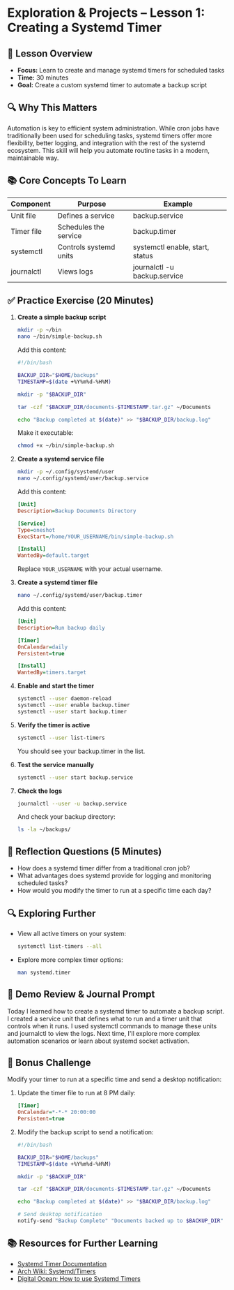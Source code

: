 # Exploration & Projects – Lesson 1: Creating a Systemd Timer

## 🔴 Lesson Overview
- **Focus:** Learn to create and manage systemd timers for scheduled tasks
- **Time:** 30 minutes
- **Goal:** Create a custom systemd timer to automate a backup script

## 🔍 Why This Matters
Automation is key to efficient system administration. While cron jobs have traditionally been used for scheduling tasks, systemd timers offer more flexibility, better logging, and integration with the rest of the systemd ecosystem. This skill will help you automate routine tasks in a modern, maintainable way.

## 📚 Core Concepts To Learn

| Component | Purpose | Example |
|-----------|---------|---------|
| Unit file | Defines a service | backup.service |
| Timer file | Schedules the service | backup.timer |
| systemctl | Controls systemd units | systemctl enable, start, status |
| journalctl | Views logs | journalctl -u backup.service |

## ✅ Practice Exercise (20 Minutes)

1. **Create a simple backup script**
   ```bash
   mkdir -p ~/bin
   nano ~/bin/simple-backup.sh
   ```
   
   Add this content:
   ```bash
   #!/bin/bash
   
   BACKUP_DIR="$HOME/backups"
   TIMESTAMP=$(date +%Y%m%d-%H%M)
   
   mkdir -p "$BACKUP_DIR"
   
   tar -czf "$BACKUP_DIR/documents-$TIMESTAMP.tar.gz" ~/Documents
   
   echo "Backup completed at $(date)" >> "$BACKUP_DIR/backup.log"
   ```
   
   Make it executable:
   ```bash
   chmod +x ~/bin/simple-backup.sh
   ```

2. **Create a systemd service file**
   ```bash
   mkdir -p ~/.config/systemd/user
   nano ~/.config/systemd/user/backup.service
   ```
   
   Add this content:
   ```ini
   [Unit]
   Description=Backup Documents Directory
   
   [Service]
   Type=oneshot
   ExecStart=/home/YOUR_USERNAME/bin/simple-backup.sh
   
   [Install]
   WantedBy=default.target
   ```
   
   Replace `YOUR_USERNAME` with your actual username.

3. **Create a systemd timer file**
   ```bash
   nano ~/.config/systemd/user/backup.timer
   ```
   
   Add this content:
   ```ini
   [Unit]
   Description=Run backup daily
   
   [Timer]
   OnCalendar=daily
   Persistent=true
   
   [Install]
   WantedBy=timers.target
   ```

4. **Enable and start the timer**
   ```bash
   systemctl --user daemon-reload
   systemctl --user enable backup.timer
   systemctl --user start backup.timer
   ```

5. **Verify the timer is active**
   ```bash
   systemctl --user list-timers
   ```
   You should see your backup.timer in the list.

6. **Test the service manually**
   ```bash
   systemctl --user start backup.service
   ```

7. **Check the logs**
   ```bash
   journalctl --user -u backup.service
   ```
   
   And check your backup directory:
   ```bash
   ls -la ~/backups/
   ```

## 🧠 Reflection Questions (5 Minutes)
- How does a systemd timer differ from a traditional cron job?
- What advantages does systemd provide for logging and monitoring scheduled tasks?
- How would you modify the timer to run at a specific time each day?

## 🔍 Exploring Further
- View all active timers on your system:
  ```bash
  systemctl list-timers --all
  ```
- Explore more complex timer options:
  ```bash
  man systemd.timer
  ```

## 📝 Demo Review & Journal Prompt
Today I learned how to create a systemd timer to automate a backup script.
I created a service unit that defines what to run and a timer unit that controls when it runs.
I used systemctl commands to manage these units and journalctl to view the logs.
Next time, I'll explore more complex automation scenarios or learn about systemd socket activation.

## 🌟 Bonus Challenge
Modify your timer to run at a specific time and send a desktop notification:

1. Update the timer file to run at 8 PM daily:
   ```ini
   [Timer]
   OnCalendar=*-*-* 20:00:00
   Persistent=true
   ```

2. Modify the backup script to send a notification:
   ```bash
   #!/bin/bash
   
   BACKUP_DIR="$HOME/backups"
   TIMESTAMP=$(date +%Y%m%d-%H%M)
   
   mkdir -p "$BACKUP_DIR"
   
   tar -czf "$BACKUP_DIR/documents-$TIMESTAMP.tar.gz" ~/Documents
   
   echo "Backup completed at $(date)" >> "$BACKUP_DIR/backup.log"
   
   # Send desktop notification
   notify-send "Backup Complete" "Documents backed up to $BACKUP_DIR"
   ```

## 📚 Resources for Further Learning
- [Systemd Timer Documentation](https://www.freedesktop.org/software/systemd/man/systemd.timer.html)
- [Arch Wiki: Systemd/Timers](https://wiki.archlinux.org/title/Systemd/Timers)
- [Digital Ocean: How to use Systemd Timers](https://www.digitalocean.com/community/tutorials/how-to-use-systemd-to-schedule-tasks-on-ubuntu-20-04)